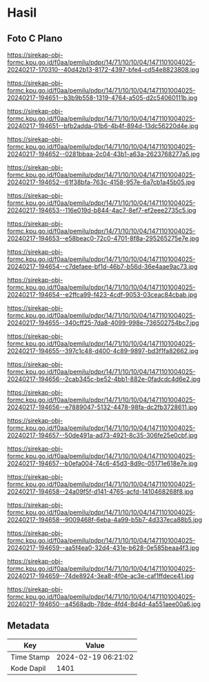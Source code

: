 # Hasil

## Foto C Plano

https://sirekap-obj-formc.kpu.go.id/f0aa/pemilu/pdpr/14/71/10/10/04/1471101004025-20240217-170310--40d42b13-8172-4397-bfe4-cd54e8823808.jpg

https://sirekap-obj-formc.kpu.go.id/f0aa/pemilu/pdpr/14/71/10/10/04/1471101004025-20240217-194651--b3b9b558-1319-4764-a505-d2c54060111b.jpg

https://sirekap-obj-formc.kpu.go.id/f0aa/pemilu/pdpr/14/71/10/10/04/1471101004025-20240217-194651--bfb2adda-01b6-4b4f-894d-13dc56220d4e.jpg

https://sirekap-obj-formc.kpu.go.id/f0aa/pemilu/pdpr/14/71/10/10/04/1471101004025-20240217-194652--0281bbaa-2c04-43b1-a63a-2623768277a5.jpg

https://sirekap-obj-formc.kpu.go.id/f0aa/pemilu/pdpr/14/71/10/10/04/1471101004025-20240217-194652--61f38bfa-763c-4158-957e-6a7cb1a45b05.jpg

https://sirekap-obj-formc.kpu.go.id/f0aa/pemilu/pdpr/14/71/10/10/04/1471101004025-20240217-194653--116e019d-b844-4ac7-8ef7-ef2eee2735c5.jpg

https://sirekap-obj-formc.kpu.go.id/f0aa/pemilu/pdpr/14/71/10/10/04/1471101004025-20240217-194653--e58beac0-72c0-4701-8f8a-295265275e7e.jpg

https://sirekap-obj-formc.kpu.go.id/f0aa/pemilu/pdpr/14/71/10/10/04/1471101004025-20240217-194654--c7defaee-bf1d-46b7-b56d-36e4aae9ac73.jpg

https://sirekap-obj-formc.kpu.go.id/f0aa/pemilu/pdpr/14/71/10/10/04/1471101004025-20240217-194654--e2ffca99-f423-4cdf-9053-03ceac84cbab.jpg

https://sirekap-obj-formc.kpu.go.id/f0aa/pemilu/pdpr/14/71/10/10/04/1471101004025-20240217-194655--340cff25-7da8-4099-998e-736502754bc7.jpg

https://sirekap-obj-formc.kpu.go.id/f0aa/pemilu/pdpr/14/71/10/10/04/1471101004025-20240217-194655--397c1c48-d400-4c89-9897-bd3f1fa82662.jpg

https://sirekap-obj-formc.kpu.go.id/f0aa/pemilu/pdpr/14/71/10/10/04/1471101004025-20240217-194656--2cab345c-be52-4bb1-882e-0fadcdc4d6e2.jpg

https://sirekap-obj-formc.kpu.go.id/f0aa/pemilu/pdpr/14/71/10/10/04/1471101004025-20240217-194656--e7889047-5132-4478-98fa-dc2fb3728611.jpg

https://sirekap-obj-formc.kpu.go.id/f0aa/pemilu/pdpr/14/71/10/10/04/1471101004025-20240217-194657--50de491a-ad73-4921-8c35-306fe25e0cbf.jpg

https://sirekap-obj-formc.kpu.go.id/f0aa/pemilu/pdpr/14/71/10/10/04/1471101004025-20240217-194657--b0efa004-74c6-45d3-8d9c-05171e618e7e.jpg

https://sirekap-obj-formc.kpu.go.id/f0aa/pemilu/pdpr/14/71/10/10/04/1471101004025-20240217-194658--24a09f5f-d141-4765-acfd-1410468268f8.jpg

https://sirekap-obj-formc.kpu.go.id/f0aa/pemilu/pdpr/14/71/10/10/04/1471101004025-20240217-194658--9009468f-6eba-4a99-b5b7-4d337eca88b5.jpg

https://sirekap-obj-formc.kpu.go.id/f0aa/pemilu/pdpr/14/71/10/10/04/1471101004025-20240217-194659--aa5f4ea0-32d4-431e-b628-0e585beaa4f3.jpg

https://sirekap-obj-formc.kpu.go.id/f0aa/pemilu/pdpr/14/71/10/10/04/1471101004025-20240217-194659--74de8924-3ea8-4f0e-ac3e-caf1ffdece41.jpg

https://sirekap-obj-formc.kpu.go.id/f0aa/pemilu/pdpr/14/71/10/10/04/1471101004025-20240217-194650--a4568adb-78de-4fd4-8d4d-4a551aee00a6.jpg


## Metadata

| Key        | Value               |
| ---------- | ------------------- |
| Time Stamp | 2024-02-19 06:21:02 |
| Kode Dapil | 1401                |



